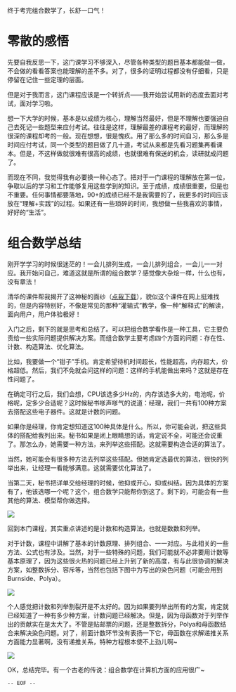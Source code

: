 终于考完组合数学了，长舒一口气！

<!--more-->

零散的感悟
===

先要自我反思一下，这门课学习不够深入，尽管各种类型的题目基本都能做一做，不会做的看看答案也能理解的差不多。对了，很多的证明过程都没有仔细看，只是停留在记住一些定理的层面。

但是对于我而言，这门课程应该是一个转折点——我开始尝试用新的态度去面对考试，面对学习啦。

想一下大学的时候，基本是以成绩为核心，理解当然最好，但是不理解也要强迫自己去死记一些题型来应付考试。往往是这样，理解最差的课程考的最好，而理解的很深的课程却考的一般。现在想想，很是愧疚。用了那么多的时间自习，那么多是时间应付考试，同一个类型的题目做了几十道，考试从来都是先看习题集再看课本。但是，不这样做就很难有很高的成绩，也就很难有保送的机会，读研就成问题了。

而现在不同，我觉得我有必要换一种心态了。把对于一门课程的理解放在第一位，争取以后的学习和工作能够复用这些学到的知识。至于成绩，成绩很重要，但是也不重要。任何事情都要落地，90+的成绩已经不是我需要的了，我更多的时间应该放在“理解+实践”的过程。如果还有一些琐碎的时间，我想做一些我喜欢的事情，好好的“生活”。

组合数学总结
===

刚开学学习的时候很迷茫的！一会儿排列生成，一会儿排列组合，一会儿一一对应。我开始问自己，难道这就是所谓的组合数学？感觉像大杂烩一样，什么也有，没有章法！

清华的课件帮我揭开了这神秘的面纱（[点我下载](http://pan.baidu.com/s/1glsth)），貌似这个课件在网上挺难找的，但是内容特别好，不像是常见的那种“灌输式”教学，像一种“解释式”的解读，面向用户，用户体验极好！

入门之后，剩下的就是思考和总结了。可以把组合数学看作是一种工具，它主要负责给一些实际问题提供解决方案。而组合数学主要考虑四个方面的问题：存在性、计数、构造算法、优化算法。

比如，我要做一个“钳子”手机。肯定希望待机时间超长，性能超高，内存超大，价格超低。然后，我们不免就会问这样的问题：这样的手机能做出来吗？这就是存在性问题了。

在确定可行之后，我们会想，CPU该选多少Hz的，内存该选多大的，电池呢，价格呢，定多少合适呢？这时候秘书嗲声嗲气的说道：经理，我们一共有100种方案去搭配这些电子器件。这就是计数的问题。

如果你是经理，你肯定想知道这100种具体是什么。所以，你可能会说，把这些具体的搭配给我列出来。秘书如果是闭上眼睛想的话，肯定说不全，可能还会说重了。那怎么办，她需要一种方法，来列举这些搭配。这就需要构造合适的算法了。

当然，她可能会有很多种方法去列举这些搭配。但她肯定选最优的算法，很快的列举出来，让经理一看能够满意。这就需要优化算法了。

当第二天，秘书把详单交给经理的时候，他抑或开心，抑或纠结。因为具体的方案有了，他该选哪一个呢？这个，组合数学只能帮你到这了。剩下的，可能会有一些其他的算法、模型帮你做选择。

![](组合数学.jpg)

回到本门课程，其实重点讲述的是计数和构造算法，也就是数数和列举。

对于计数，课程中讲解了基本的计数原理、排列组合、一一对应。与此相关的一些方法、公式也有涉及。当然，对于一些特殊的问题，我们可能就不必非要用计数等基本原理了，因为这些很火热的问题已经上升到了新的高度，有与此很协调的解决方案，如整数拆分、容斥等，当然也包括下图中为写出的染色问题（可能会用到Burnside、Polya）。

![](计数.jpg)

个人感觉把计数和列举割裂开是不太好的。因为如果要列举出所有的方案，肯定就已经知道了一种有多少种方案，计数问题已经解决。但是，因为母函数对于列举作出的贡献实在是太大了。不管是贴邮票的问题，还是整数拆分，Polya和母函数结合来解决染色问题。对了，前面计数环节没有表扬一下它，母函数在求解递推关系方面能力显著啊，没有递推关系，特种方程根本使不上劲儿啊~

![](列举.jpg)

OK，总结完毕。有一个古老的传说：组合数学在计算机方面的应用很广~

`-- EOF --`
